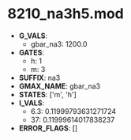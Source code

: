 # 8210_na3h5.mod

- **G_VALS**:
  - gbar_na3: 1200.0
- **GATES**:
  - h: 1
  - m: 3
- **SUFFIX**: na3
- **GMAX_NAME**: gbar_na3
- **STATES**: ['m', 'h']
- **I_VALS**:
  - 6.3: 0.11999793631271724
  - 37: 0.11999614017838237
- **ERROR_FLAGS**: []
